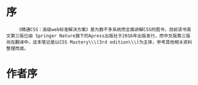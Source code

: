 # 序

        《精通CSS：高级web标准解决方案》是为数不多系统而全面讲解CSS的图书，目前该书英文第三版已由 Springer Nature旗下的Apress出版社于2016年出版发行，而中文版第三版尚在翻译中。这本笔记是以CSS Mastery\\\(3rd edition\\\)为主体，参考其他相关资料整理而成。

# 

# 作者序





